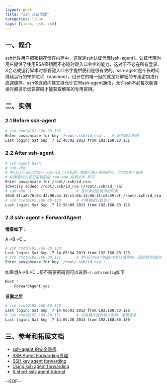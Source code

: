 ```yaml
---
layout: post
title: "ssh 认证代理"
categories: linux
tags: [Linux, ssh, cmd]
---
```


## 一、简介

ssh允许用户把密钥存储在内存中，这就是ssh认证代理[ssh-agent]。认证代理为用户提供了使用RSA密钥而不必随时键入口令字的能力，这对于不必在所有登录、X会话或运行脚本时都要键入口令字提供便利是很有效的。ssh-agent是个长时间持续运行的守护进程（daemon），设计它的唯一目的就是对解密的专用密钥进行高速缓存。ssh包含的内建支持允许它同ssh-agent通信，允许ssh不必每次新连接时都提示您要密码才能获取解密的专用密钥。


## 二、实例

### 2.1 Before ssh-agent

``` bash
# ssh root@192.168.80.130
Enter passphrase for key '/root/.ssh/id_rsa':   # 正常输入密码
Last login: Sat Sep  7 12:40:02 2013 from 192.168.80.131
```

### 2.2 After ssh-agent

``` bash
# ssh-agent bash
# ssh-add
# 默认ssh-add添加~/.ssh/id_rsa私钥，按提示输入密码即可，可添加多个密钥
# 如果要加入其它密钥直接 ssh-add 私钥文件 即可
Enter passphrase for /root/.ssh/id_rsa:
Identity added: /root/.ssh/id_rsa (/root/.ssh/id_rsa)
# ssh-add -l                    # 显示添加密钥添加列表
2048 4f:a8:76:04:42:90:b4:18:c1:6b:13:06:31:c8:59:bf /root/.ssh/id_rsa (RSA)
# ssh root@192.168.80.130       # 不需要密码登录了
Last login: Sat Sep  7 12:58:09 2013 from 192.168.80.128
```

### 2.3 ssh-agent + ForwardAgent

__情景如下__：

A->B->C...

``` bash
# ssh root@192.168.80.130
Last login: Sat Sep  7 14:05:34 2013 from 192.168.80.128
# ssh root@192.168.80.131       # 默认ForwardAgent默认值为no，因此登录到B时再登录C需要密码了
Enter passphrase for key '/root/.ssh/id_rsa':
```

如果想A->B->C...都不需要密码则可以设置`~/.ssh/config`如下

``` bash
Host *
    ForwardAgent yes
```

__设置之后__

``` bash
# ssh root@192.168.80.130
Last login: Sat Sep  7 14:06:01 2013 from 192.168.80.128
# ssh root@192.168.80.131       # 没有再次提示输入密码，直接登录
Last login: Sat Sep  7 14:05:20 2013 from 192.168.80.130
```

## 三、参考和拓展文档

* [ssh-agent 的安全隐患](http://blog.hellosa.org/2010/03/07/ssh-agent-secure.html)
* [SSH Agent Forwarding原理](http://blog.pkufranky.com/2012/08/ssh-agent-forwarding-guide/)
* [SSH key agent forwarding](http://livecipher.blogspot.tw/2013/02/ssh-agent-forwarding.html)
* [Using ssh agent forwarding](https://help.github.com/articles/using-ssh-agent-forwarding)
* [A short ssh-agent tutorial](upc.lbl.gov/docs/user/sshagent.shtml)

--EOF--
